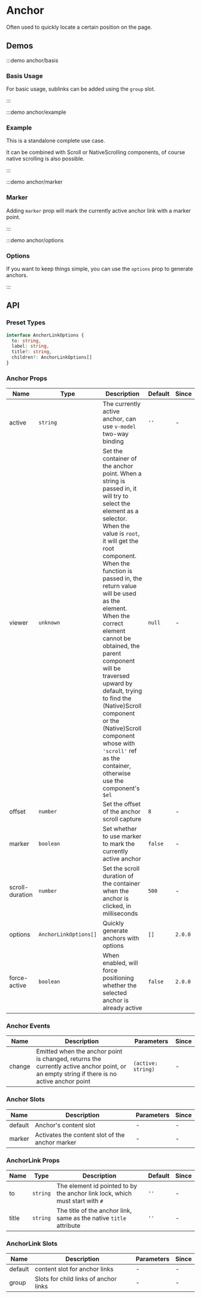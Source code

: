 # Anchor

Often used to quickly locate a certain position on the page.

## Demos

:::demo anchor/basis

### Basis Usage

For basic usage, sublinks can be added using the `group` slot.

:::

:::demo anchor/example

### Example

This is a standalone complete use case.

It can be combined with Scroll or NativeScrolling components, of course native scrolling is also possible.

:::

:::demo anchor/marker

### Marker

Adding `marker` prop will mark the currently active anchor link with a marker point.

:::

:::demo anchor/options

### Options

If you want to keep things simple, you can use the `options` prop to generate anchors.

:::

## API

### Preset Types

```ts
interface AnchorLinkOptions {
  to: string,
  label: string,
  title?: string,
  children?: AnchorLinkOptions[]
}
```

### Anchor Props

| Name            | Type                  | Description                                                                                                                                                                                                                                                                                                                                                                                                                                                                                                                    | Default | Since   |
| --------------- | --------------------- | ------------------------------------------------------------------------------------------------------------------------------------------------------------------------------------------------------------------------------------------------------------------------------------------------------------------------------------------------------------------------------------------------------------------------------------------------------------------------------------------------------------------------------ | ------- | ------- |
| active          | `string`              | The currently active anchor, can use `v-model` two-way binding                                                                                                                                                                                                                                                                                                                                                                                                                                                                 | `''`    | -       |
| viewer          | `unknown`             | Set the container of the anchor point. When a string is passed in, it will try to select the element as a selector. When the value is `root`, it will get the root component. When the function is passed in, the return value will be used as the element. When the correct element cannot be obtained, the parent component will be traversed upward by default, trying to find the (Native)Scroll component or the (Native)Scroll component whose with `'scroll'` ref as the container, otherwise use the component's `$el` | `null`  | -       |
| offset          | `number`              | Set the offset of the anchor scroll capture                                                                                                                                                                                                                                                                                                                                                                                                                                                                                    | `8`     | -       |
| marker          | `boolean`             | Set whether to use marker to mark the currently active anchor                                                                                                                                                                                                                                                                                                                                                                                                                                                                  | `false` | -       |
| scroll-duration | `number`              | Set the scroll duration of the container when the anchor is clicked, in milliseconds                                                                                                                                                                                                                                                                                                                                                                                                                                           | `500`   | -       |
| options         | `AnchorLinkOptions[]` | Quickly generate anchors with options                                                                                                                                                                                                                                                                                                                                                                                                                                                                                          | `[]`    | `2.0.0` |
| force-active    | `boolean`             | When enabled, will force positioning whether the selected anchor is already active                                                                                                                                                                                                                                                                                                                                                                                                                                             | `false` | `2.0.0` |

### Anchor Events

| Name   | Description                                                                                                                                | Parameters         | Since |
| ------ | ------------------------------------------------------------------------------------------------------------------------------------------ | ------------------ | ----- |
| change | Emitted when the anchor point is changed, returns the currently active anchor point, or an empty string if there is no active anchor point | `(active: string)` | -     |

### Anchor Slots

| Name    | Description                                     | Parameters | Since |
| ------- | ----------------------------------------------- | ---------- | ----- |
| default | Anchor's content slot                           | -          | -     |
| marker  | Activates the content slot of the anchor marker | -          | -     |

### AnchorLink Props

| Name  | Type     | Description                                                                  | Default | Since |
| ----- | -------- | ---------------------------------------------------------------------------- | ------- | ----- |
| to    | `string` | The element id pointed to by the anchor link lock, which must start with `#` | `''`    | -     |
| title | `string` | The title of the anchor link, same as the native `title` attribute           | `''`    | -     |

### AnchorLink Slots

| Name    | Description                           | Parameters | Since |
| ------- | ------------------------------------- | ---------- | ----- |
| default | content slot for anchor links         | -          | -     |
| group   | Slots for child links of anchor links | -          | -     |
